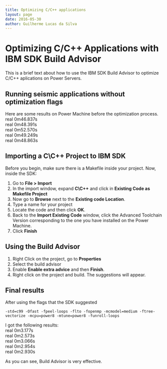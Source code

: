 ```yaml
---
title: Optimizing C/C++ applications
layout: page
date: 2016-05-30
author: Guilherme Lucas da Silva
---
```


# Optimizing C/C++ Applications with IBM SDK Build Advisor
This is a brief text about how to use the IBM SDK Build Advisor to optimize C/C++ aplications on Power Servers.

## Running seismic applications without optimization flags
Here are some results on Power Machine before the optimization process.  
real    0m46.837s   
real    0m48.391s  
real    0m52.570s  
real    0m49.249s  
real    0m48.863s   

## Importing a C\C++ Project to IBM SDK 
Before you begin, make sure there is a Makefile inside your project. Now, inside the SDK:  
1. Go to **File > Import**
2. In the import window, expand **C\C++** and click in **Existing Code as Makefile Project**
3. Now go to **Browse** next to the **Existing code Location**.
4. Type a name for your project
5. Locate the code and then click **OK**.
6. Back to the **Import Existing Code** window, click the Advanced Toolchain Version corresponding to the one you have installed on the Power Machine.
7. Click **Finish**

## Using the Build Advisor
1. Right Click on the project, go to **Properties**
2. Select the build advisor
3. Enable **Enable extra advice** and then **Finish**.
4. Right click on the project and build. The suggestions will appear.

## Final results
After using the flags that the SDK suggested 

```
-std=c99 -Ofast -fpeel-loops -flto -fopenmp -mcmodel=medium -ftree-vectorize -mcpu=power8 -mtune=power8 -funroll-loops
```
I got the following results:  
real	0m3.177s  
real	0m2.573s  
real	0m3.066s  
real	0m2.954s  
real	0m2.930s  

As you can see, Build Advisor is very effective.






